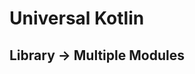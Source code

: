 # Universal Kotlin

## Library -> Multiple Modules

<!-- TODO: fix or complete the documentation -->

<!--
Module with an example of a multiplatform library.
Similarly to the [:commonMultipleModules](common/multiple_modules/readme.md) module, this library shows how to use several
modules. Please see the documentation of the [:commonMultipleModules](common/multiple_modules/readme.md)
for more information.

## Screenshot

## Architecture

### Targets

### Source Sets

## Setting Up

```bash
export enabledModules="
	common:multiple_modules:submodule_1
	, common:multiple_modules:submodule_2
	... and so on ...
	, common:multiple_modules:submodule_n
"
```

## Building

Usually there's no need to build this module separately since it's used as a
dependency in other modules. But if you would like to build only this module do:

```bash
./gradlew \
 :common:multiple_modules:submodule_1:build \
 :common:multiple_modules:submodule_2:build \
 ... and so on ...
 :common:multiple_modules:submodule_n:build \

```

## Testing

```bash
./gradlew \
 :common:multiple_modules:submodule_1:check \
 :common:multiple_modules:submodule_2:check \
 ... and so on ...
 :common:multiple_modules:submodule_n:check \

```

## Running

This module does not run separately, but as a part of other modules.
-->
